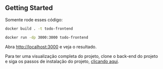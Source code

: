## Getting Started

Somente rode esses código:

```bash
docker build . -t todo-frontend

docker run -dp 3000:3000 todo-frontend
```

Abra [http://localhost:3000](http://localhost:3000) e veja o resultado.

Para ter uma visualização completa do projeto, clone o back-end do projeto e siga os passos de instalação do projeto, [clicando aqui](https://github.com/emanuelva2gmailcom/todo-nodejs-backend).
